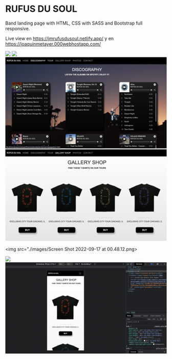 # RUFUS DU SOUL

Band landing page with HTML, CSS with SASS and Bootstrap full responsive.

Live view en https://jmrufusdusoul.netlify.app/ y en https://joaquinmetayer.000webhostapp.com/

<img src="./images/Screen Shot 2022-09-17 at 00.47.32.png">

<img src="./images/Screen Shot 2022-09-17 at 00.47.48.png">

<img src="./images/Screen Shot 2022-09-17 at 00.47.56.png">

<img src="./images/Screen Shot 2022-09-17 at 00.48.05.png">

<img src="./images/Screen Shot 2022-09-17 at 00.48.12.png>

<img src="./images//Screen Shot 2022-09-17 at 00.48.24.png">

<img src="./images/Screen Shot 2022-09-17 at 00.48.34.png">
